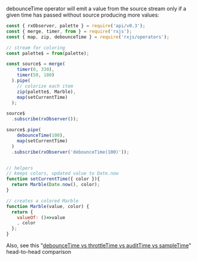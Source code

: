 <!--
name:		
title:		debounceTime
pageTitle:	RxJS debounceTime operator example
desc:		debounceTime will emit a value from the source stream only if a given time has passed without source producing more values. See this marble diagram:
docsUrl:	https://rxjs.dev/api/operators/debounceTime
-->

debounceTime operator will emit a value from the source stream only if a given time has passed without source producing more values:

```js
const { rxObserver, palette } = require('api/v0.3');
const { merge, timer, from } = require('rxjs');
const { map, zip, debounceTime } = require('rxjs/operators');

// stream for coloring
const palette$ = from(palette);

const source$ = merge(
    timer(0, 330),
    timer(50, 180)
  ).pipe(
    // colorize each item
    zip(palette$, Marble),
    map(setCurrentTime)
  );

source$
  .subscribe(rxObserver());

source$.pipe(
    debounceTime(100),
    map(setCurrentTime)
  )
  .subscribe(rxObserver('debounceTime(100)'));


// helpers
// keeps colors, updated value to Date.now
function setCurrentTime({ color }){
  return Marble(Date.now(), color);
}

// creates a colored Marble
function Marble(value, color) {
  return {
    valueOf: ()=>value
    , color
  };
}

```

Also, see this "[debounceTime vs throttleTime vs auditTime vs sampleTime](/rxjs/debounceTime-vs-throttleTime-vs-auditTime-vs-sampleTime/)" head-to-head comparison
